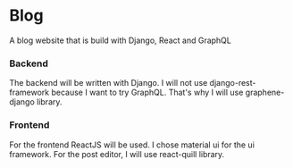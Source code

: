 # Blog
A blog website that is build with Django, React and GraphQL

### Backend

The backend will be written with Django. I will not use django-rest-framework because I want to try GraphQL. That's why I will use graphene-django library.

### Frontend

For the frontend ReactJS will be used. I chose material ui for the ui framework. For the post editor, I will use react-quill library.
